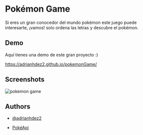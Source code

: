 
# Pokémon Game

Si eres un gran conocedor del mundo pokémon este juego puede interesarte, ¡vamos! solo ordena las letras y descubre el pokémon.


## Demo

Aquí tienes una demo de este gran proyecto :)

https://adrianhdez2.github.io/pokemonGame/
## Screenshots

![pokemon game](https://github.com/adrianhdez2/pokemonGame/assets/79607030/a510f4de-8cc2-499f-b5b0-1af227fa773f)

## Authors

- [@adrianhdez2](https://www.github.com/adrianhdez2)

- [PokéApi](https://pokeapi.co/)
